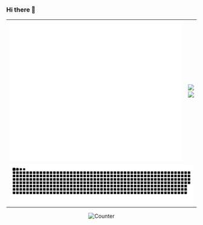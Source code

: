 ### Hi there 👋

<table>
  <tr>
    <td align="center"><img src="/github-metrics.svg"></td>
    <td align="center"><img src="http://github-readme-streak-stats.herokuapp.com?user=tager1199&theme=dark&date_format=j%20M%5B%20Y%5D"><br><img src="https://readme-jokes.vercel.app/api"></td>
  </tr>
  <tr>
    <td colspan="2" align="center"><img src="https://raw.githubusercontent.com/tager1199/tager1199/output/github-contribution-grid-snake-dark.svg#gh-dark-mode-only"></td>
  </tr>
</table>

<p align="center">
<img src="https://profile-counter.glitch.me/tager1199/count.svg" alt="Counter" />
</p>

<!--
**tager1199/tager1199** is a ✨ _special_ ✨ repository because its `README.md` (this file) appears on your GitHub profile.

Here are some ideas to get you started:

- 🔭 I’m currently working on ...
- 🌱 I’m currently learning ...
- 👯 I’m looking to collaborate on ...
- 🤔 I’m looking for help with ...
- 💬 Ask me about ...
- 📫 How to reach me: ...
- 😄 Pronouns: ...
- ⚡ Fun fact: ...
-->
